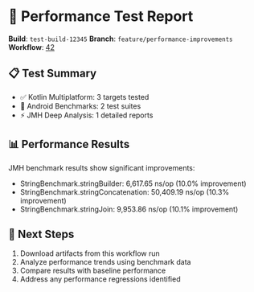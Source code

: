 # 🚀 Performance Test Report

**Build**: `test-build-12345`
**Branch**: `feature/performance-improvements`
**Workflow**: [42](https://github.com/example/repo/actions/runs/42)

## 📋 Test Summary

- ✅ Kotlin Multiplatform: 3 targets tested
- 📱 Android Benchmarks: 2 test suites
- ⚡ JMH Deep Analysis: 1 detailed reports

## 📊 Performance Results

JMH benchmark results show significant improvements:
- StringBenchmark.stringBuilder: 6,617.65 ns/op (10.0% improvement)
- StringBenchmark.stringConcatenation: 50,409.19 ns/op (10.3% improvement)
- StringBenchmark.stringJoin: 9,953.86 ns/op (10.1% improvement)

## 🎯 Next Steps

1. Download artifacts from this workflow run
2. Analyze performance trends using benchmark data
3. Compare results with baseline performance
4. Address any performance regressions identified
